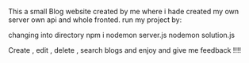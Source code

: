 This a small Blog website created by me where i hade created my own server own api and whole fronted.
run my project by:

changing into directory
npm i
nodemon server.js
nodemon solution.js 


Create , edit , delete , search blogs and enjoy and give me feedback !!!!
